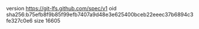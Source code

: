 version https://git-lfs.github.com/spec/v1
oid sha256:b75efb8f9b85f99efb7407a9d48e3e625400bceb22eeec37b6894c3fe327c0e6
size 16605
